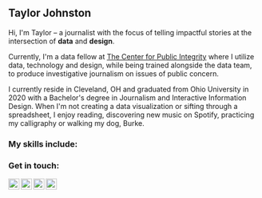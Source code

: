 ## Taylor Johnston
Hi, I'm Taylor – a journalist with the focus of telling impactful stories at the intersection of __data__ and __design__. 

Currently, I'm a data fellow at [The Center for Public Integrity](https://publicintegrity.org/) where I utilize data, technology and design, while being trained alongside the data
team, to produce investigative journalism on issues of public concern.

I currently reside in Cleveland, OH and graduated from Ohio University in 2020 with a Bachelor's degree in Journalism and Interactive Information Design. When I'm not creating a data visualization or sifting through a spreadsheet, I enjoy reading, discovering new music on Spotify, practicing my calligraphy or walking my dog, Burke.
### My skills include:



### Get in touch:

<a href="https://twitter.com/TF_Johnston">
  <img align="left" alt="Taylor Johnston | Twitter" width="22px" src="https://cdn.jsdelivr.net/npm/simple-icons@v3/icons/twitter.svg" />
</a>
<a href="https://www.linkedin.com/in/taylor-fay-johnston/">
  <img align="left" alt="Taylor's LinkedIn" width="22px" src="https://cdn.jsdelivr.net/npm/simple-icons@v3/icons/linkedin.svg" />
</a>
<a href="https://www.instagram.com/taylorfayjohnston/">
  <img align="left" alt="Taylor's Instagram" width="22px" src="https://cdn.jsdelivr.net/npm/simple-icons@v3/icons/instagram.svg" />
</a>
<a href="mailto:taylorfjohnston@gmail.com">
  <img align="left" alt="Taylor's Email" width="22px" src="https://cdn.jsdelivr.net/npm/simple-icons@v3/icons/gmail.svg" />
</a>


